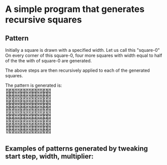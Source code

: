 # A simple program that generates recursive squares

## Pattern
Initially a square is drawn with a specified width. Let us call this "square-0"
On every corner of this square-0, four more squares with width equal to half of the the with of square-0 are generated.

The above steps are then recursively applied to each of the generated squares.

The pattern is generated is:
<br>
<img src="https://raw.githubusercontent.com/nmjmdr/recursive-squares/master/patterns/pattern1.png" width="150" height="150">

## Examples of patterns generated by tweaking start step, width, multiplier:
